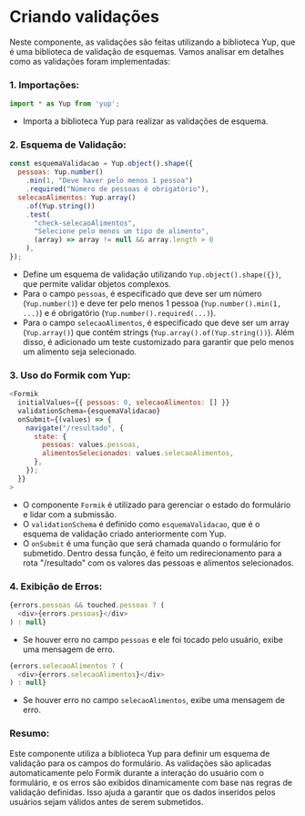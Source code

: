 # Criando validações

Neste componente, as validações são feitas utilizando a biblioteca Yup, que é uma biblioteca de validação de esquemas. Vamos analisar em detalhes como as validações foram implementadas:

### 1. **Importações:**
```javascript
import * as Yup from 'yup';
```
- Importa a biblioteca Yup para realizar as validações de esquema.

### 2. **Esquema de Validação:**
```javascript
const esquemaValidacao = Yup.object().shape({
  pessoas: Yup.number()
    .min(1, "Deve haver pelo menos 1 pessoa")
    .required("Número de pessoas é obrigatório"),
  selecaoAlimentos: Yup.array()
    .of(Yup.string())
    .test(
      "check-selecaoAlimentos",
      "Selecione pelo menos um tipo de alimento",
      (array) => array != null && array.length > 0
    ),
});
```
- Define um esquema de validação utilizando `Yup.object().shape({})`, que permite validar objetos complexos.
- Para o campo `pessoas`, é especificado que deve ser um número (`Yup.number()`) e deve ter pelo menos 1 pessoa (`Yup.number().min(1, ...)`) e é obrigatório (`Yup.number().required(...)`).
- Para o campo `selecaoAlimentos`, é especificado que deve ser um array (`Yup.array()`) que contém strings (`Yup.array().of(Yup.string())`). Além disso, é adicionado um teste customizado para garantir que pelo menos um alimento seja selecionado.

### 3. **Uso do Formik com Yup:**
```javascript
<Formik
  initialValues={{ pessoas: 0, selecaoAlimentos: [] }}
  validationSchema={esquemaValidacao}
  onSubmit={(values) => {
    navigate("/resultado", {
      state: {
        pessoas: values.pessoas,
        alimentosSelecionados: values.selecaoAlimentos,
      },
    });
  }}
>
```
- O componente `Formik` é utilizado para gerenciar o estado do formulário e lidar com a submissão.
- O `validationSchema` é definido como `esquemaValidacao`, que é o esquema de validação criado anteriormente com Yup.
- O `onSubmit` é uma função que será chamada quando o formulário for submetido. Dentro dessa função, é feito um redirecionamento para a rota "/resultado" com os valores das pessoas e alimentos selecionados.

### 4. **Exibição de Erros:**
```javascript
{errors.pessoas && touched.pessoas ? (
  <div>{errors.pessoas}</div>
) : null}
```
- Se houver erro no campo `pessoas` e ele foi tocado pelo usuário, exibe uma mensagem de erro.

```javascript
{errors.selecaoAlimentos ? (
  <div>{errors.selecaoAlimentos}</div>
) : null}
```
- Se houver erro no campo `selecaoAlimentos`, exibe uma mensagem de erro.

### Resumo:
Este componente utiliza a biblioteca Yup para definir um esquema de validação para os campos do formulário. As validações são aplicadas automaticamente pelo Formik durante a interação do usuário com o formulário, e os erros são exibidos dinamicamente com base nas regras de validação definidas. Isso ajuda a garantir que os dados inseridos pelos usuários sejam válidos antes de serem submetidos.